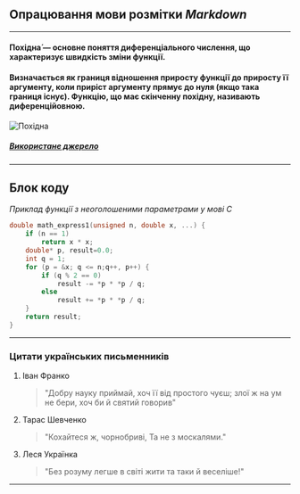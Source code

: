 ## __Опрацювання мови розмітки _Markdown___
***
#### Похідна́ — основне поняття диференціального числення, що характеризує швидкість зміни функції. 
#### Визначається як границя відношення приросту функції до приросту її аргументу, коли приріст аргументу прямує до нуля (якщо така границя існує). Функцію, що має скінченну похідну, називають диференційовною.
![Похідна](https://yukhym.com/images/stories/Diff/pravila_Pohidnyh.gif "Таблиця похідних")
##### [Використане джерело](https://uk.wikipedia.org/wiki/%D0%9F%D0%BE%D1%85%D1%96%D0%B4%D0%BD%D0%B0)
---
## Блок коду
_Приклад функції з неоголошеними параметрами у мові С_
```C
double math_express1(unsigned n, double x, ...) {
	if (n == 1)
		return x * x;
	double* p, result=0.0;
	int q = 1;
	for (p = &x; q <= n;q++, p++) {
		if (q % 2 == 0) 
			result -= *p * *p / q;
		else 
			result += *p * *p / q;
	}
	return result;
}
```
---
### __Цитати українських письменників__
1. Іван Франко
    >"Добру науку приймай, хоч її від простого чуєш; злої ж на ум не бери, хоч би й святий говорив" 
2. Тарас Шевченко
    >"Кохайтеся ж, чорнобриві, Та не з москалями."
3. Леся Українка
    >"Без розуму легше в світі жити та таки й веселіше!"
***
